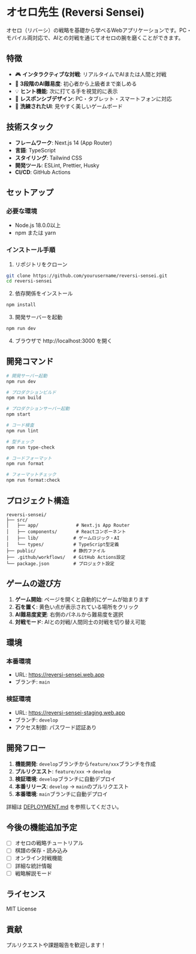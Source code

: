 # オセロ先生 (Reversi Sensei)

オセロ（リバーシ）の戦略を基礎から学べるWebアプリケーションです。PC・モバイル両対応で、AIとの対戦を通じてオセロの腕を磨くことができます。

## 特徴

- 🎮 **インタラクティブな対戦**: リアルタイムでAIまたは人間と対戦
- 🤖 **3段階のAI難易度**: 初心者から上級者まで楽しめる
- 💡 **ヒント機能**: 次に打てる手を視覚的に表示
- 📱 **レスポンシブデザイン**: PC・タブレット・スマートフォンに対応
- 🎨 **洗練されたUI**: 見やすく美しいゲームボード

## 技術スタック

- **フレームワーク**: Next.js 14 (App Router)
- **言語**: TypeScript
- **スタイリング**: Tailwind CSS
- **開発ツール**: ESLint, Prettier, Husky
- **CI/CD**: GitHub Actions

## セットアップ

### 必要な環境

- Node.js 18.0.0以上
- npm または yarn

### インストール手順

1. リポジトリをクローン
```bash
git clone https://github.com/yourusername/reversi-sensei.git
cd reversi-sensei
```

2. 依存関係をインストール
```bash
npm install
```

3. 開発サーバーを起動
```bash
npm run dev
```

4. ブラウザで http://localhost:3000 を開く

## 開発コマンド

```bash
# 開発サーバー起動
npm run dev

# プロダクションビルド
npm run build

# プロダクションサーバー起動
npm start

# コード検査
npm run lint

# 型チェック
npm run type-check

# コードフォーマット
npm run format

# フォーマットチェック
npm run format:check
```

## プロジェクト構造

```
reversi-sensei/
├── src/
│   ├── app/              # Next.js App Router
│   ├── components/       # Reactコンポーネント
│   ├── lib/             # ゲームロジック・AI
│   └── types/           # TypeScript型定義
├── public/              # 静的ファイル
├── .github/workflows/   # GitHub Actions設定
└── package.json         # プロジェクト設定
```

## ゲームの遊び方

1. **ゲーム開始**: ページを開くと自動的にゲームが始まります
2. **石を置く**: 黄色い点が表示されている場所をクリック
3. **AI難易度変更**: 右側のパネルから難易度を選択
4. **対戦モード**: AIとの対戦/人間同士の対戦を切り替え可能

## 環境

### 本番環境
- URL: https://reversi-sensei.web.app
- ブランチ: `main`

### 検証環境
- URL: https://reversi-sensei-staging.web.app
- ブランチ: `develop`
- アクセス制御: パスワード認証あり

## 開発フロー

1. **機能開発**: `develop`ブランチから`feature/xxx`ブランチを作成
2. **プルリクエスト**: `feature/xxx` → `develop`
3. **検証環境**: `develop`ブランチに自動デプロイ
4. **本番リリース**: `develop` → `main`のプルリクエスト
5. **本番環境**: `main`ブランチに自動デプロイ

詳細は [DEPLOYMENT.md](./DEPLOYMENT.md) を参照してください。

## 今後の機能追加予定

- [ ] オセロの戦略チュートリアル
- [ ] 棋譜の保存・読み込み
- [ ] オンライン対戦機能
- [ ] 詳細な統計情報
- [ ] 戦略解説モード

## ライセンス

MIT License

## 貢献

プルリクエストや課題報告を歓迎します！